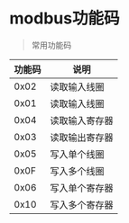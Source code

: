 # modbus功能码
>常用功能码

| 功能码 | 说明 |
|-----|-----|
| 0x02 | 读取输入线圈 |
| 0x01 | 读取输入线圈 |
| 0x04 | 读取输入寄存器 |
| 0x03 | 读取输出寄存器 |
| 0x05 | 写入单个线圈 |
| 0x0F | 写入多个线圈 |
| 0x06 | 写入单个寄存器 |
| 0x10 | 写入多个寄存器 |
